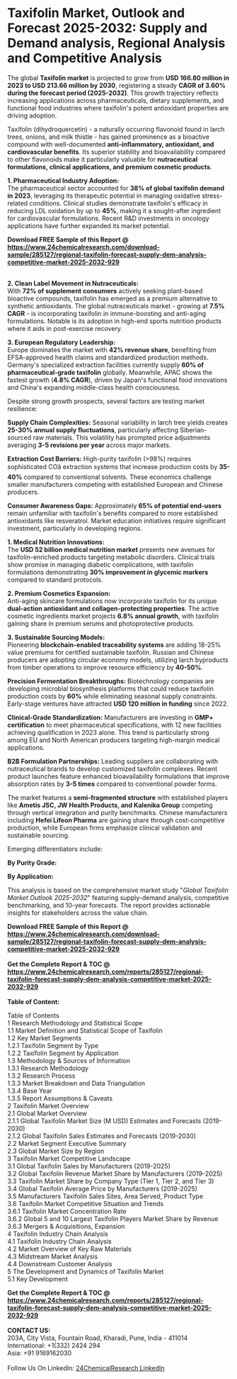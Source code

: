 <h1>Taxifolin Market, Outlook and Forecast 2025-2032: Supply and Demand analysis, Regional Analysis and Competitive Analysis</h1><p>The global <strong>Taxifolin market</strong> is projected to grow from <strong>USD 166.80 million in 2023 to USD 213.66 million by 2030</strong>, registering a steady <strong>CAGR of 3.60% during the forecast period (2025-2032)</strong>. This growth trajectory reflects increasing applications across pharmaceuticals, dietary supplements, and functional food industries where taxifolin's potent antioxidant properties are driving adoption.</p><p>Taxifolin (dihydroquercetin) - a naturally occurring flavonoid found in larch trees, onions, and milk thistle - has gained prominence as a bioactive compound with well-documented <strong>anti-inflammatory, antioxidant, and cardiovascular benefits</strong>. Its superior stability and bioavailability compared to other flavonoids make it particularly valuable for <strong>nutraceutical formulations, clinical applications, and premium cosmetic products</strong>.</p><p><strong>1. Pharmaceutical Industry Adoption:</strong><br>
The pharmaceutical sector accounted for <strong>38% of global taxifolin demand in 2023</strong>, leveraging its therapeutic potential in managing oxidative stress-related conditions. Clinical studies demonstrate taxifolin's efficacy in reducing LDL oxidation by up to <strong>45%</strong>, making it a sought-after ingredient for cardiovascular formulations. Recent R&amp;D investments in oncology applications have further expanded its market potential.</p><div><b>Download FREE Sample of this Report @ 
            <a href="https://www.24chemicalresearch.com/download-sample/285127/regional-taxifolin-forecast-supply-dem-analysis-competitive-market-2025-2032-929">
            https://www.24chemicalresearch.com/download-sample/285127/regional-taxifolin-forecast-supply-dem-analysis-competitive-market-2025-2032-929</a></b></div><br><p><strong>2. Clean Label Movement in Nutraceuticals:</strong><br>
With <strong>72% of supplement consumers</strong> actively seeking plant-based bioactive compounds, taxifolin has emerged as a premium alternative to synthetic antioxidants. The global nutraceuticals market - growing at <strong>7.5% CAGR</strong> - is incorporating taxifolin in immune-boosting and anti-aging formulations. Notable is its adoption in high-end sports nutrition products where it aids in post-exercise recovery.</p><p><strong>3. European Regulatory Leadership:</strong><br>
Europe dominates the market with <strong>42% revenue share</strong>, benefiting from EFSA-approved health claims and standardized production methods. Germany's specialized extraction facilities currently supply <strong>60% of pharmaceutical-grade taxifolin</strong> globally. Meanwhile, APAC shows the fastest growth (<strong>4.8% CAGR</strong>), driven by Japan's functional food innovations and China's expanding middle-class health consciousness.</p><p>Despite strong growth prospects, several factors are testing market resilience:</p><p><strong>Supply Chain Complexities:</strong> Seasonal variability in larch tree yields creates <strong>25-30% annual supply fluctuations</strong>, particularly affecting Siberian-sourced raw materials. This volatility has prompted price adjustments averaging <strong>3-5 revisions per year</strong> across major markets.</p><p><strong>Extraction Cost Barriers:</strong> High-purity taxifolin (&gt;98%) requires sophisticated COâ extraction systems that increase production costs by <strong>35-40%</strong> compared to conventional solvents. These economics challenge smaller manufacturers competing with established European and Chinese producers.</p><p><strong>Consumer Awareness Gaps:</strong> Approximately <strong>65% of potential end-users</strong> remain unfamiliar with taxifolin's benefits compared to more established antioxidants like resveratrol. Market education initiatives require significant investment, particularly in developing regions.</p><p><strong>1. Medical Nutrition Innovations:</strong><br>
The <strong>USD 52 billion medical nutrition market</strong> presents new avenues for taxifolin-enriched products targeting metabolic disorders. Clinical trials show promise in managing diabetic complications, with taxifolin formulations demonstrating <strong>30% improvement in glycemic markers</strong> compared to standard protocols.</p><p><strong>2. Premium Cosmetics Expansion:</strong><br>
Anti-aging skincare formulations now incorporate taxifolin for its unique <strong>dual-action antioxidant and collagen-protecting properties</strong>. The active cosmetic ingredients market projects <strong>6.8% annual growth</strong>, with taxifolin gaining share in premium serums and photoprotective products.</p><p><strong>3. Sustainable Sourcing Models:</strong><br>
Pioneering <strong>blockchain-enabled traceability systems</strong> are adding 18-25% value premiums for certified sustainable taxifolin. Russian and Chinese producers are adopting circular economy models, utilizing larch byproducts from timber operations to improve resource efficiency by <strong>40-50%</strong>.</p><p><strong>Precision Fermentation Breakthroughs:</strong> Biotechnology companies are developing microbial biosynthesis platforms that could reduce taxifolin production costs by <strong>60%</strong> while eliminating seasonal supply constraints. Early-stage ventures have attracted <strong>USD 120 million in funding</strong> since 2022.</p><p><strong>Clinical-Grade Standardization:</strong> Manufacturers are investing in <strong>GMP+ certification</strong> to meet pharmaceutical specifications, with 12 new facilities achieving qualification in 2023 alone. This trend is particularly strong among EU and North American producers targeting high-margin medical applications.</p><p><strong>B2B Formulation Partnerships:</strong> Leading suppliers are collaborating with nutraceutical brands to develop customized taxifolin complexes. Recent product launches feature enhanced bioavailability formulations that improve absorption rates by <strong>3-5 times</strong> compared to conventional powder forms.</p><p>The market features a <strong>semi-fragmented structure</strong> with established players like <strong>Ametis JSC, JW Health Products, and Kalenika Group</strong> competing through vertical integration and purity benchmarks. Chinese manufacturers including <strong>Hefei Lifeon Pharma</strong> are gaining share through cost-competitive production, while European firms emphasize clinical validation and sustainable sourcing.</p><p>Emerging differentiators include:</p><p><strong>By Purity Grade:</strong></p><p><strong>By Application:</strong></p><p>This analysis is based on the comprehensive market study "<em>Global Taxifolin Market Outlook 2025-2032</em>" featuring supply-demand analysis, competitive benchmarking, and 10-year forecasts. The report provides actionable insights for stakeholders across the value chain.</p><div><b>Download FREE Sample of this Report @ 
            <a href="https://www.24chemicalresearch.com/download-sample/285127/regional-taxifolin-forecast-supply-dem-analysis-competitive-market-2025-2032-929">
            https://www.24chemicalresearch.com/download-sample/285127/regional-taxifolin-forecast-supply-dem-analysis-competitive-market-2025-2032-929</a></b></div><br><div><b>Get the Complete Report & TOC @ 
            <a href="https://www.24chemicalresearch.com/reports/285127/regional-taxifolin-forecast-supply-dem-analysis-competitive-market-2025-2032-929">
            https://www.24chemicalresearch.com/reports/285127/regional-taxifolin-forecast-supply-dem-analysis-competitive-market-2025-2032-929</a></b></div><br>
            <b>Table of Content:</b><p>Table of Contents<br />
1 Research Methodology and Statistical Scope<br />
1.1 Market Definition and Statistical Scope of Taxifolin<br />
1.2 Key Market Segments<br />
1.2.1 Taxifolin Segment by Type<br />
1.2.2 Taxifolin Segment by Application<br />
1.3 Methodology & Sources of Information<br />
1.3.1 Research Methodology<br />
1.3.2 Research Process<br />
1.3.3 Market Breakdown and Data Triangulation<br />
1.3.4 Base Year<br />
1.3.5 Report Assumptions & Caveats<br />
2 Taxifolin Market Overview<br />
2.1 Global Market Overview<br />
2.1.1 Global Taxifolin Market Size (M USD) Estimates and Forecasts (2019-2030)<br />
2.1.2 Global Taxifolin Sales Estimates and Forecasts (2019-2030)<br />
2.2 Market Segment Executive Summary<br />
2.3 Global Market Size by Region<br />
3 Taxifolin Market Competitive Landscape<br />
3.1 Global Taxifolin Sales by Manufacturers (2019-2025)<br />
3.2 Global Taxifolin Revenue Market Share by Manufacturers (2019-2025)<br />
3.3 Taxifolin Market Share by Company Type (Tier 1, Tier 2, and Tier 3)<br />
3.4 Global Taxifolin Average Price by Manufacturers (2019-2025)<br />
3.5 Manufacturers Taxifolin Sales Sites, Area Served, Product Type<br />
3.6 Taxifolin Market Competitive Situation and Trends<br />
3.6.1 Taxifolin Market Concentration Rate<br />
3.6.2 Global 5 and 10 Largest Taxifolin Players Market Share by Revenue<br />
3.6.3 Mergers & Acquisitions, Expansion<br />
4 Taxifolin Industry Chain Analysis<br />
4.1 Taxifolin Industry Chain Analysis<br />
4.2 Market Overview of Key Raw Materials<br />
4.3 Midstream Market Analysis<br />
4.4 Downstream Customer Analysis<br />
5 The Development and Dynamics of Taxifolin Market <br />
5.1 Key Development</p><div><b>Get the Complete Report & TOC @ 
            <a href="https://www.24chemicalresearch.com/reports/285127/regional-taxifolin-forecast-supply-dem-analysis-competitive-market-2025-2032-929">
            https://www.24chemicalresearch.com/reports/285127/regional-taxifolin-forecast-supply-dem-analysis-competitive-market-2025-2032-929</a></b></div><br><b>CONTACT US:</b><br>
            203A, City Vista, Fountain Road, Kharadi, Pune, India - 411014<br>
            International: +1(332) 2424 294<br>
            Asia: +91 9169162030 <br><br>
            Follow Us On LinkedIn: <a href="https://www.linkedin.com/company/24chemicalresearch/">24ChemicalResearch LinkedIn</a>
